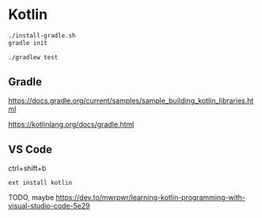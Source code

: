 # Kotlin


```sh
./install-gradle.sh
gradle init
```

```sh
./gradlew test
```

## Gradle

https://docs.gradle.org/current/samples/sample_building_kotlin_libraries.html

https://kotlinlang.org/docs/gradle.html


## VS Code


ctrl+shift+b

```
ext install kotlin
```

TODO, maybe 
https://dev.to/mwrpwr/learning-kotlin-programming-with-visual-studio-code-5e29
